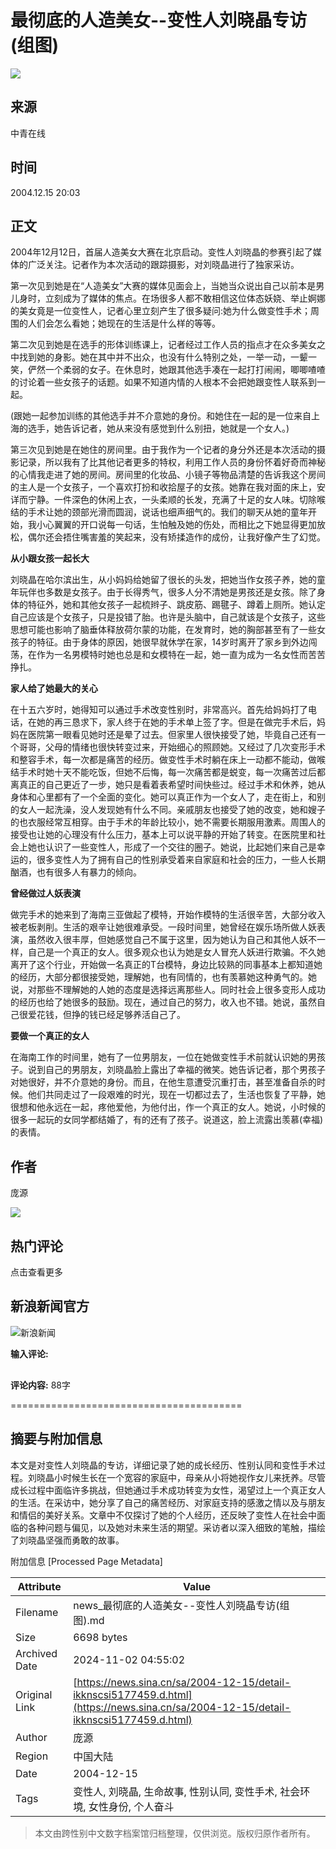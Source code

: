 # 最彻底的人造美女--变性人刘晓晶专访(组图)

![](//n.sinaimg.cn/sinacn11/358/w179h179/20180318/f167-fyshfur1454932.jpg)

## 来源
中青在线

## 时间
2004.12.15 20:03

## 正文

2004年12月12日，首届人造美女大赛在北京启动。变性人刘晓晶的参赛引起了媒体的广泛关注。记者作为本次活动的跟踪摄影，对刘晓晶进行了独家采访。

第一次见到她是在“人造美女”大赛的媒体见面会上，当她当众说出自己以前本是男儿身时，立刻成为了媒体的焦点。在场很多人都不敢相信这位体态妖娆、举止婀娜的美女竟是一位变性人，记者心里立刻产生了很多疑问:她为什么做变性手术；周围的人们会怎么看她；她现在的生活是什么样的等等。

第二次见到她是在选手的形体训练课上，记者经过工作人员的指点才在众多美女之中找到她的身影。她在其中并不出众，也没有什么特别之处，一举一动，一颦一笑，俨然一个柔弱的女子。在休息时，她跟其他选手凑在一起打打闹闹，唧唧喳喳的讨论着一些女孩子的话题。如果不知道内情的人根本不会把她跟变性人联系到一起。

(跟她一起参加训练的其他选手并不介意她的身份。和她住在一起的是一位来自上海的选手，她告诉记者，她从来没有感觉到什么别扭，她就是一个女人。)

第三次见到她是在她住的房间里。由于我作为一个记者的身分外还是本次活动的摄影记录，所以我有了比其他记者更多的特权，利用工作人员的身份怀着好奇而神秘的心情我走进了她的房间。房间里的化妆品、小镜子等物品清楚的告诉我这个房间的主人是一个女孩子，一个喜欢打扮和收拾屋子的女孩。她靠在我对面的床上，安详而宁静。一件深色的休闲上衣，一头柔顺的长发，充满了十足的女人味。切除喉结的手术让她的颈部光滑而圆润，说话也细声细气的。我们的聊天从她的童年开始，我小心翼翼的开口说每一句话，生怕触及她的伤处，而相比之下她显得更加放松，偶尔还会捂住嘴害羞的笑起来，没有矫揉造作的成份，让我好像产生了幻觉。

**从小跟女孩一起长大**

刘晓晶在哈尔滨出生，从小妈妈给她留了很长的头发，把她当作女孩子养，她的童年玩伴也多数是女孩子。由于长得秀气，很多人分不清她是男孩还是女孩。除了身体的特征外，她和其他女孩子一起梳辫子、跳皮筋、踢毽子、蹲着上厕所。她认定自己应该是个女孩子，只是投错了胎。也许是头脑中，自己就该是个女孩子，这些思想可能也影响了脑垂体释放荷尔蒙的功能，在发育时，她的胸部甚至有了一些女孩子的特征。由于身体的原因，她很早就休学在家，14岁时离开了家乡到外边闯荡，在作为一名男模特时她也总是和女模特在一起，她一直为成为一名女性而苦苦挣扎。

**家人给了她最大的关心**

在十五六岁时，她得知可以通过手术改变性别时，非常高兴。首先给妈妈打了电话，在她的再三恳求下，家人终于在她的手术单上签了字。但是在做完手术后，妈妈在医院第一眼看见她时还是晕了过去。但家里人很快接受了她，毕竟自己还有一个哥哥，父母的情绪也很快转变过来，开始细心的照顾她。又经过了几次变形手术和整容手术，每一次都是痛苦的经历。做变性手术时躺在床上一动都不能动，做喉结手术时她十天不能吃饭，但她不后悔，每一次痛苦都是蜕变，每一次痛苦过后都离真正的自己更近了一步，她只是看着表希望时间快些过。经过手术和休养，她从身体和心里都有了一个全面的变化。她可以真正作为一个女人了，走在街上，和别的女人一起洗澡，没人发现她有什么不同。亲戚朋友也接受了她的改变，她和嫂子的也衣服经常互相穿。由于手术的年龄比较小，她不需要长期服用激素。周围人的接受也让她的心理没有什么压力，基本上可以说平静的开始了转变。在医院里和社会上她也认识了一些变性人，形成了一个交往的圈子。她说，比起她们来自己是幸运的，很多变性人为了拥有自己的性别承受着来自家庭和社会的压力，一些人长期酗酒，也有很多人有暴力的倾向。

**曾经做过人妖表演**

做完手术的她来到了海南三亚做起了模特，开始作模特的生活很辛苦，大部分收入被老板剥削。生活的艰辛让她很难承受。一段时间里，她曾经在娱乐场所做人妖表演，虽然收入很丰厚，但她感觉自己不属于这里，因为她认为自己和其他人妖不一样，自己是一个真正的女人。很多观众也认为她是女人冒充人妖进行欺骗。不久她离开了这个行业，开始做一名真正的T台模特，身边比较熟的同事基本上都知道她的经历，大部分都很接受她，理解她，也有同情的，也有羡慕她这种勇气的。她说，对那些不理解她的人她的态度是选择远离那些人。同时社会上很多变形人成功的经历也给了她很多的鼓励。现在，通过自己的努力，收入也不错。她说，虽然自己很爱花钱，但挣的钱已经足够养活自己了。

**要做一个真正的女人**

在海南工作的时间里，她有了一位男朋友，一位在她做变性手术前就认识她的男孩子。说到自己的男朋友，刘晓晶脸上露出了幸福的微笑。她告诉记者，那个男孩子对她很好，并不介意她的身份。而且，在他生意遭受沉重打击，甚至准备自杀的时候。他们共同走过了一段艰难的时光，现在一切都过去了，生活也恢复了平静，她很想和他永远在一起，疼他爱他，为他付出，作一个真正的女人。她说，小时候的很多一起玩的女同学都结婚了，有的还有了孩子。说道这，脸上流露出羡慕(幸福)的表情。 

## 作者
庞源

![](//n.sinaimg.cn/default/2fb77759/20151125/320X320.png)

## 热门评论

点击查看更多

## 新浪新闻官方

![新浪新闻](https://n.sinaimg.cn/default/80905340/20200331/sinalogo.png)

**输入评论:** 

![评论](data:image/png;base64,iVBORw0KGgoAAAANSUhEUgAAAAMAAAACAQMAAACnuvRZAAAAA1BMVEUAAACnej3aAAAAAXRSTlMAQObYZgAAAApJREFUCNdjAAIAAAQAASDSLW8AAAAASUVORK5CYII=) 

**评论内容:** 
88字

========================================

## 摘要与附加信息

<!-- tcd_abstract -->
本文是对变性人刘晓晶的专访，详细记录了她的成长经历、性别认同和变性手术过程。刘晓晶小时候生长在一个宽容的家庭中，母亲从小将她视作女儿来抚养。尽管成长过程中面临许多挑战，但她通过手术成功转变为女性，渴望过上一个真正女人的生活。在采访中，她分享了自己的痛苦经历、对家庭支持的感激之情以及与朋友和情侣的美好关系。文章中不仅探讨了她的个人经历，还反映了变性人在社会中面临的各种问题与偏见，以及她对未来生活的期望。采访者以深入细致的笔触，描绘了刘晓晶坚强而勇敢的故事。
<!-- tcd_abstract_end -->

附加信息 [Processed Page Metadata]

| Attribute       | Value                                  |
|-----------------|----------------------------------------|
| Filename        | news_最彻底的人造美女--变性人刘晓晶专访(组图).md                             |
| Size            | 6698 bytes                           |
| Archived Date   | 2024-11-02 04:55:02                             |
| Original Link   | [https://news.sina.cn/sa/2004-12-15/detail-ikknscsi5177459.d.html](https://news.sina.cn/sa/2004-12-15/detail-ikknscsi5177459.d.html)                       |
| Author          | 庞源                               |
| Region          | 中国大陆                               |
| Date            | 2004-12-15                                 |
| Tags            | 变性人, 刘晓晶, 生命故事, 性别认同, 变性手术, 社会环境, 女性身份, 个人奋斗                                 |
>
> 本文由跨性别中文数字档案馆归档整理，仅供浏览。版权归原作者所有。
>